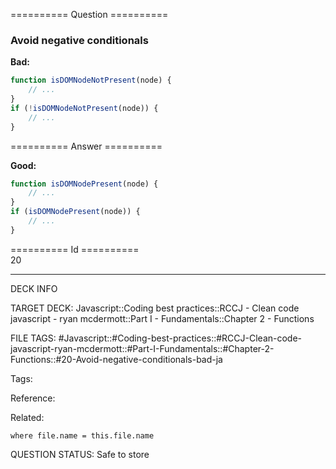 ========== Question ==========  

### Avoid negative conditionals

**Bad:**

```javascript
function isDOMNodeNotPresent(node) {
    // ...
}
if (!isDOMNodeNotPresent(node)) {
    // ...
}
```  

========== Answer ==========  

**Good:**

```javascript
function isDOMNodePresent(node) {
    // ...
}
if (isDOMNodePresent(node)) {
    // ...
}
```

========== Id ==========  
20

---

DECK INFO

TARGET DECK: Javascript::Coding best practices::RCCJ - Clean code javascript - ryan mcdermott::Part I - Fundamentals::Chapter 2 - Functions

FILE TAGS: #Javascript::#Coding-best-practices::#RCCJ-Clean-code-javascript-ryan-mcdermott::#Part-I-Fundamentals::#Chapter-2-Functions::#20-Avoid-negative-conditionals-bad-ja

Tags:

Reference:

Related:

```dataview
where file.name = this.file.name
```
QUESTION STATUS: Safe to store
